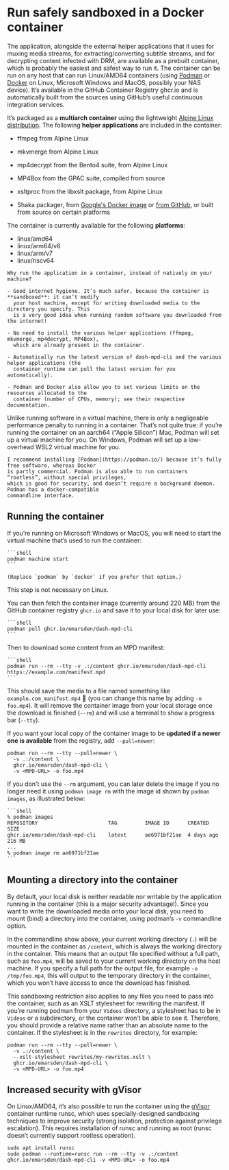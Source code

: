 # Run safely sandboxed in a Docker container

The application, alongside the external helper applications that it uses for muxing media streams,
for extracting/converting subtitle streams, and for decrypting content infected with DRM, are
available as a prebuilt container, which is probably the easiest and safest way to run it. The container can
be run on any host that can run Linux/AMD64 containers (using [Podman](https://podman.io/) or
[Docker](https://www.docker.com/) on Linux, Microsoft Windows and MacOS, possibly your NAS device).
It’s available in the GitHub Container Registry ghcr.io and is automatically built from the sources
using GitHub’s useful continuous integration services.

It’s packaged as a **multiarch container** using the lightweight [Alpine Linux
distribution](https://www.alpinelinux.org/). The following **helper applications** are included in
the container:

- ffmpeg from Alpine Linux

- mkvmerge from Alpine Linux

- mp4decrypt from the Bento4 suite, from Alpine Linux

- MP4Box from the GPAC suite, compiled from source

- xsltproc from the libxslt package, from Alpine Linux

- Shaka packager, from [Google's Docker image](https://hub.docker.com/r/google/shaka-packager) or
  [from GitHub](https://github.com/shaka-project/shaka-packager/releases/latest/), or built from
  source on certain platforms

The container is currently available for the following **platforms**:

- linux/amd64
- linux/arm64/v8
- linux/arm/v7
- linux/riscv64


```admonish info title="Advantages of running in a container"
Why run the application in a container, instead of natively on your machine?

- Good internet hygiene. It’s much safer, because the container is **sandboxed**: it can’t modify
  your host machine, except for writing downloaded media to the directory you specify. This 
  is a very good idea when running random software you downloaded from the internet!

- No need to install the various helper applications (ffmpeg, mkvmerge, mp4decrypt, MP4Box),
  which are already present in the container.

- Automatically run the latest version of dash-mpd-cli and the various helper applications (the
  container runtime can pull the latest version for you automatically).

- Podman and Docker also allow you to set various limits on the resources allocated to the
  container (number of CPUs, memory); see their respective documentation.
```

Unlike running software in a virtual machine, there is only a negligeable performance penalty to
running in a container. That’s not quite true: if you’re running the container on an aarch64 (“Apple
Silicon”) Mac, Podman will set up a virtual machine for you. On Windows, Podman will set up a
low-overhead WSL2 virtual machine for you.

```admonish tip
I recommend installing [Podman](https://podman.io/) because it’s fully free software, whereas Docker
is partly commercial. Podman is also able to run containers “rootless”, without special privileges,
which is good for security, and doesn’t require a background daemon. Podman has a docker-compatible
commandline interface.
```


## Running the container

If you’re running on Microsoft Windows or MacOS, you will need to start the virtual machine that’s
used to run the container:

~~~admonish example title="Start up the container runtime (only Windows/MacOS)"
```shell
podman machine start
```

(Replace `podman` by `docker` if you prefer that option.)
~~~

This step is not necessary on Linux.

You can then fetch the container image (currently around 220 MB) from the GitHub container registry
`ghcr.io` and save it to your local disk for later use:

~~~admonish example title="Fetch the container image"
```shell
podman pull ghcr.io/emarsden/dash-mpd-cli
```
~~~

Then to download some content from an MPD manifest:

~~~admonish example title="Run dash-mpd-cli in the container"
```shell
podman run --rm --tty -v .:/content ghcr.io/emarsden/dash-mpd-cli https://example.com/manifest.mpd
```
~~~

This should save the media to a file named something like `example.com_manifest.mp4` 💪 (you can
change this name by adding `-o foo.mp4`). It will remove the container image from your local storage
once the download is finished (`--rm`) and will use a terminal to show a progress bar (`--tty`).

If you want your local copy of the container image to be **updated if a newer one is available** from
the registry, add `--pull=newer`:

```
podman run --rm --tty --pull=newer \
  -v .:/content \
  ghcr.io/emarsden/dash-mpd-cli \
  -v <MPD-URL> -o foo.mp4
```

If you don't use the `--rm` argument, you can later delete the image if you no longer need it using
`podman image rm` with the image id shown by `podman images`, as illustrated below:

~~~admonish example title="Delete the container image from your local disk"
```shell
% podman images
REPOSITORY                       TAG         IMAGE ID      CREATED         SIZE
ghcr.io/emarsden/dash-mpd-cli    latest      ae6971bf21ae  4 days ago      216 MB
...
% podman image rm ae6971bf21ae
```
~~~


## Mounting a directory into the container

By default, your local disk is neither readable nor writable by the application running in the
container (this is a major security advantage!). Since you want to write the downloaded media onto
your local disk, you need to mount (bind) a directory into the container, using podman’s `-v`
commandline option. 

In the commandline show above, your current working directory (`.`) will be mounted in the container
as `/content`, which is always the working directory in the container. This means that an output
file specified without a full path, such as `foo.mp4`, will be saved to your current working
directory on the host machine. If you specify a full path for the output file, for example `-o
/tmp/foo.mp4`, this will output to the temporary directory in the container, which you
won’t have access to once the download has finished.

This sandboxing restriction also applies to any files you need to pass into the container, such as
an XSLT stylesheet for rewriting the manifest. If you’re running podman from your `Videos`
directory, a stylesheet has to be in `Videos` or a subdirectory, or the container won’t be able to
see it. Therefore, you should provide a relative name rather than an absolute name to the container.
If the stylesheet is in the `rewrites` directory, for example:

```shell
podman run --rm --tty --pull=newer \
  -v .:/content \ 
  --xslt-stylesheet rewrites/my-rewrites.xslt \
  ghcr.io/emarsden/dash-mpd-cli \
  -v <MPD-URL> -o foo.mp4
```



## Increased security with gVisor

On Linux/AMD64, it’s also possible to run the container using the [gVisor](https://gvisor.dev/)
container runtime runsc, which uses specially-designed sandboxing techniques to improve security
(strong isolation, protection against privilege escalation). This requires installation of runsc and
running as root (runsc doesn’t currently support rootless operation).

```shell
sudo apt install runsc
sudo podman --runtime=runsc run --rm --tty -v .:/content ghcr.io/emarsden/dash-mpd-cli -v <MPD-URL> -o foo.mp4
```
